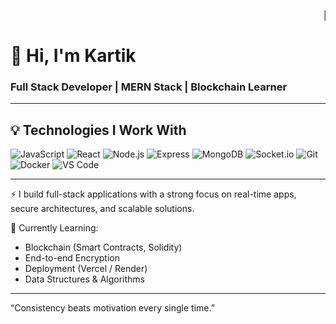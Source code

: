 <marquee>🚀 Welcome to my GitHub Profile 🚀</marquee>

# 👋 Hi, I'm Kartik  
### Full Stack Developer | MERN Stack | Blockchain Learner

---

## 💡 Technologies I Work With

![JavaScript](https://img.shields.io/badge/JavaScript-F7DF1E?style=for-the-badge&logo=javascript&logoColor=black)
![React](https://img.shields.io/badge/React-20232A?style=for-the-badge&logo=react&logoColor=61DAFB)
![Node.js](https://img.shields.io/badge/Node.js-339933?style=for-the-badge&logo=nodedotjs&logoColor=white)
![Express](https://img.shields.io/badge/Express.js-000000?style=for-the-badge&logo=express&logoColor=white)
![MongoDB](https://img.shields.io/badge/MongoDB-47A248?style=for-the-badge&logo=mongodb&logoColor=white)
![Socket.io](https://img.shields.io/badge/Socket.io-010101?style=for-the-badge&logo=socket.io&logoColor=white)
![Git](https://img.shields.io/badge/Git-F05032?style=for-the-badge&logo=git&logoColor=white)
![Docker](https://img.shields.io/badge/Docker-2496ED?style=for-the-badge&logo=docker&logoColor=white)
![VS Code](https://img.shields.io/badge/VS_Code-007ACC?style=for-the-badge&logo=visual-studio-code&logoColor=white)

---

⚡ I build full-stack applications with a strong focus on real-time apps, secure architectures, and scalable solutions.

🌱 Currently Learning:  
- Blockchain (Smart Contracts, Solidity)  
- End-to-end Encryption  
- Deployment (Vercel / Render)  
- Data Structures & Algorithms

---

“Consistency beats motivation every single time.”
